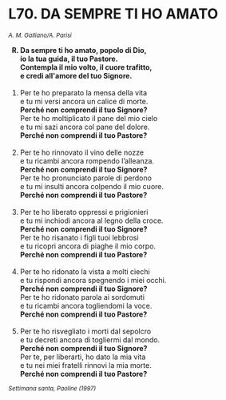 # L70. DA SEMPRE TI HO AMATO

<sub><i>A. M. Galliano/A. Parisi</i></sub>
<ol>
	<b><li type="A" value="18">Da sempre ti ho amato, popolo di Dio,<br>
		io la tua guida, il tuo Pastore.<br>
		Contempla il mio volto, il cuore trafitto,<br>
		e credi all'amore del tuo Signore.</li></b><br>
	<li value="1">Per te ho preparato la mensa della vita<br>
		e tu mi versi ancora un calice di morte.<br>
		<b>Perché non comprendi il tuo Signore?</b><br>
		Per te ho moltiplicato il pane del mio cielo<br>
		e tu mi sazi ancora col pane del dolore.<br>
		<b>Perché non comprendi il tuo Pastore?</b></li><br>
	<li>Per te ho rinnovato il vino delle nozze<br>
		e tu ricambi ancora rompendo l’alleanza.<br>
		<b>Perché non comprendi il tuo Signore?</b><br>
		Per te ho pronunciato parole di perdono<br>
		e tu mi insulti ancora colpendo il mio cuore.<br>
		<b>Perché non comprendi il tuo Pastore?</b></li><br>
	<li>Per te ho liberato oppressi e prigionieri<br>
		e tu mi inchiodi ancora al legno della croce.<br>
		<b>Perché non comprendi il tuo Signore?</b><br>
		Per te ho risanato i figli tuoi lebbrosi<br>
		e tu ricopri ancora di piaghe il mio corpo.<br>
		<b>Perché non comprendi il tuo Pastore?</b></li><br>
	<li>Per te ho ridonato la vista a molti ciechi<br>
		e tu rispondi ancora spegnendo i miei occhi.<br>
		<b>Perché non comprendi il tuo Signore?</b><br>
		Per te ho ridonato parola ai sordomuti<br>
		e tu ricambi ancora togliendomi la voce.<br>
		<b>Perché non comprendi il tuo Pastore?</b></li><br>
	<li>Per te ho risvegliato i morti dal sepolcro<br>
		e tu decreti ancora di togliermi dal mondo.<br>
		<b>Perché non comprendi il tuo Signore?</b><br>
		Per te, per liberarti, ho dato la mia vita<br>
		e tu nei miei fratelli rinnovi la mia morte.<br>
		<b>Perché non comprendi il tuo Pastore?</b></li>
</ol>
<sub><i>Settimana santa, Paoline (1997)</i></sub>
